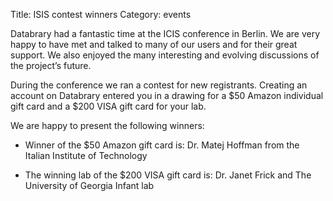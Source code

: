 Title: ISIS contest winnersCategory: eventsDatabrary had a fantastic time at the ICIS conference in Berlin. We are very happy to have met and talked to many of our users and for their great support. We also enjoyed the many interesting and evolving discussions of the project’s future. During the conference we ran a contest for new registrants. Creating an account on Databrary entered you in a drawing for a $50 Amazon individual gift card and a $200 VISA gift card for your lab. We are happy to present the following winners:* Winner of the $50 Amazon gift card is:Dr. Matej Hoffman from the Italian Institute of Technology* The winning lab of the $200 VISA gift card is:Dr. Janet Frick and The University of Georgia Infant lab